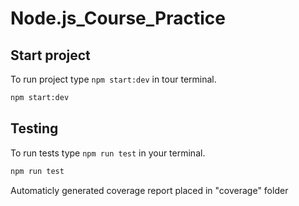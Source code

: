 # Node.js_Course_Practice

## Start project 
To run project type `npm start:dev` in tour terminal.

```bash
npm start:dev
```

## Testing
To run tests type `npm run test` in your terminal. 
```bash
npm run test
```
Automaticly generated coverage report placed in "coverage" folder